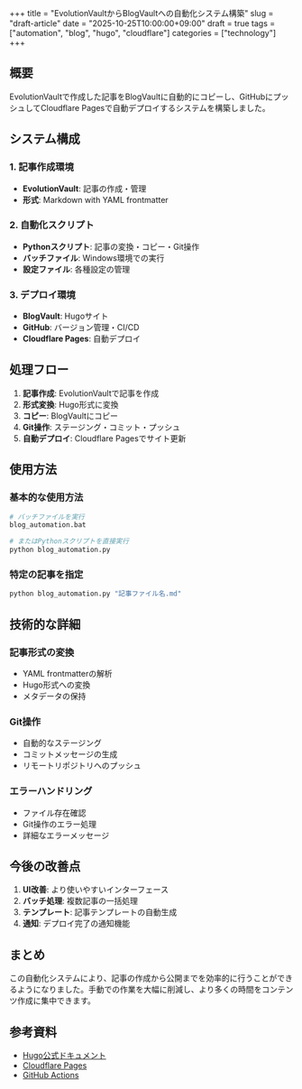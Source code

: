 +++
title = "EvolutionVaultからBlogVaultへの自動化システム構築"
slug = "draft-article"
date = "2025-10-25T10:00:00+09:00"
draft = true
tags = ["automation", "blog", "hugo", "cloudflare"]
categories = ["technology"]
+++

## 概要

EvolutionVaultで作成した記事をBlogVaultに自動的にコピーし、GitHubにプッシュしてCloudflare Pagesで自動デプロイするシステムを構築しました。

## システム構成

### 1. 記事作成環境
- **EvolutionVault**: 記事の作成・管理
- **形式**: Markdown with YAML frontmatter

### 2. 自動化スクリプト
- **Pythonスクリプト**: 記事の変換・コピー・Git操作
- **バッチファイル**: Windows環境での実行
- **設定ファイル**: 各種設定の管理

### 3. デプロイ環境
- **BlogVault**: Hugoサイト
- **GitHub**: バージョン管理・CI/CD
- **Cloudflare Pages**: 自動デプロイ

## 処理フロー

1. **記事作成**: EvolutionVaultで記事を作成
2. **形式変換**: Hugo形式に変換
3. **コピー**: BlogVaultにコピー
4. **Git操作**: ステージング・コミット・プッシュ
5. **自動デプロイ**: Cloudflare Pagesでサイト更新

## 使用方法

### 基本的な使用方法
```bash
# バッチファイルを実行
blog_automation.bat

# またはPythonスクリプトを直接実行
python blog_automation.py
```

### 特定の記事を指定
```bash
python blog_automation.py "記事ファイル名.md"
```

## 技術的な詳細

### 記事形式の変換
- YAML frontmatterの解析
- Hugo形式への変換
- メタデータの保持

### Git操作
- 自動的なステージング
- コミットメッセージの生成
- リモートリポジトリへのプッシュ

### エラーハンドリング
- ファイル存在確認
- Git操作のエラー処理
- 詳細なエラーメッセージ

## 今後の改善点

1. **UI改善**: より使いやすいインターフェース
2. **バッチ処理**: 複数記事の一括処理
3. **テンプレート**: 記事テンプレートの自動生成
4. **通知**: デプロイ完了の通知機能

## まとめ

この自動化システムにより、記事の作成から公開までを効率的に行うことができるようになりました。手動での作業を大幅に削減し、より多くの時間をコンテンツ作成に集中できます。

## 参考資料

- [Hugo公式ドキュメント](https://gohugo.io/)
- [Cloudflare Pages](https://pages.cloudflare.com/)
- [GitHub Actions](https://github.com/features/actions)
